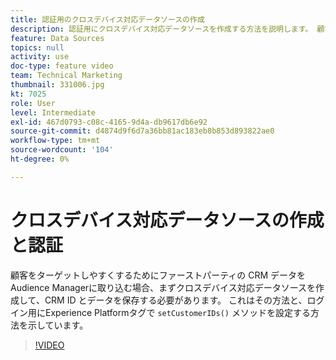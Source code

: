 ```yaml
---
title: 認証用のクロスデバイス対応データソースの作成
description: 認証用にクロスデバイス対応データソースを作成する方法を説明します。 顧客のターゲティングを向上させるためにファーストパーティ CRM データをAudience Managerに取り込む方法と、ログイン用に Platform タグで setCustomerIDs （） メソッドを設定する方法を参照してください。
feature: Data Sources
topics: null
activity: use
doc-type: feature video
team: Technical Marketing
thumbnail: 331006.jpg
kt: 7025
role: User
level: Intermediate
exl-id: 467d0793-c08c-4165-9d4a-db9617db6e92
source-git-commit: d4874d9f6d7a36bb81ac183eb8b853d893822ae0
workflow-type: tm+mt
source-wordcount: '104'
ht-degree: 0%

---
```


# クロスデバイス対応データソースの作成と認証

顧客をターゲットしやすくするためにファーストパーティの CRM データをAudience Managerに取り込む場合、まずクロスデバイス対応データソースを作成して、CRM ID とデータを保存する必要があります。 これはその方法と、ログイン用にExperience Platformタグで `setCustomerIDs()` メソッドを設定する方法を示しています。

>[!VIDEO](https://video.tv.adobe.com/v/331006/?quality=12&learn=on)
